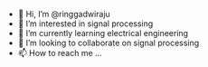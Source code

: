 - 👋 Hi, I’m @ringgadwiraju
- 👀 I’m interested in signal processing
- 🌱 I’m currently learning electrical engineering
- 💞️ I’m looking to collaborate on signal processing
- 📫 How to reach me ...

<!---
ringgadwiraju/ringgadwiraju is a ✨ special ✨ repository because its `README.md` (this file) appears on your GitHub profile.
You can click the Preview link to take a look at your changes.
--->
